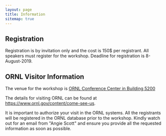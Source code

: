 ```yaml
---
layout: page
title: Information
sitemap: true
---
```


## Registration

Registration is by invitation only and the cost is 150$ per registrant. All speakers must register for the workshop. Deadline for registration is 8-August-2019.

## ORNL Visitor Information

The venue for the workshop is [ORNL Conference Center in Building 5200](https://map.ornl.org/#!BLD_2015061703231)

The details for visiting ORNL can be found at https://www.ornl.gov/content/come-see-us. 

It is important to authorize your visit in the ORNL systems. All the registrants will be registered in the ORNL database prior to the workshop. Kindly watch out for an email from "Angie Scott" and ensure you provide all the requested information as soon as possible. 


